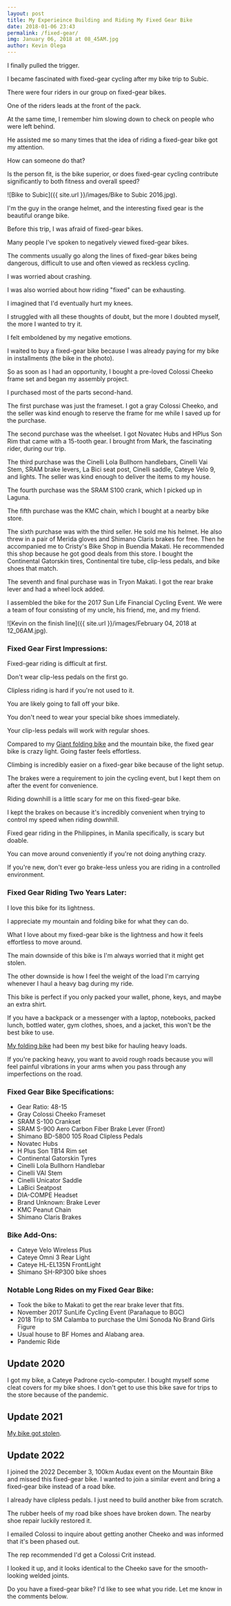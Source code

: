 ```yaml
--- 
layout: post 
title: My Experieince Building and Riding My Fixed Gear Bike
date: 2018-01-06 23:43
permalink: /fixed-gear/ 
img: January 06, 2018 at 08_45AM.jpg
author: Kevin Olega 
--- 
```

I finally pulled the trigger.

I became fascinated with fixed-gear cycling after my bike trip to Subic.

There were four riders in our group on fixed-gear bikes.

One of the riders leads at the front of the pack.

At the same time, I remember him slowing down to check on people who were left behind.

He assisted me so many times that the idea of riding a fixed-gear bike got my attention.

How can someone do that?

Is the person fit, is the bike superior, or does fixed-gear cycling contribute significantly to both fitness and overall speed?

![Bike to Subic]({{ site.url }}/images/Bike to Subic 2016.jpg).

I'm the guy in the orange helmet, and the interesting fixed gear is the beautiful orange bike.

Before this trip, I was afraid of fixed-gear bikes.

Many people I've spoken to negatively viewed fixed-gear bikes.

The comments usually go along the lines of fixed-gear bikes being dangerous, difficult to use and often viewed as reckless cycling.

I was worried about crashing.

I was also worried about how riding "fixed" can be exhausting.

I imagined that I'd eventually hurt my knees.

I struggled with all these thoughts of doubt, but the more I doubted myself, the more I wanted to try it.

I felt emboldened by my negative emotions.

I waited to buy a fixed-gear bike because I was already paying for my bike in installments (the bike in the photo).

So as soon as I had an opportunity, I bought a pre-loved Colossi Cheeko frame set and began my assembly project.

I  purchased most of the parts second-hand.

The first purchase was just the frameset. I got a gray Colossi Cheeko, and the seller was kind enough to reserve the frame for me while I saved up for the purchase.

The second purchase was the wheelset. I got Novatec Hubs and HPlus Son Rim that came with a 15-tooth gear. I brought from Mark, the fascinating rider, during our trip. 

The third purchase was the Cinelli Lola Bullhorn handlebars, Cinelli Vai Stem, SRAM brake levers, La Bici seat post, Cinelli saddle, Cateye Velo 9, and lights. The seller was kind enough to deliver the items to my house.

The fourth purchase was the SRAM S100 crank, which I picked up in Laguna.

The fifth purchase was the KMC chain, which I bought at a nearby bike store.

The sixth purchase was with the third seller. He sold me his helmet. He also threw in a pair of Merida gloves and Shimano Claris brakes for free. Then he accompanied me to Cristy's Bike Shop in Buendia Makati. He recommended this shop because he got good deals from this store. I bought the Continental Gatorskin tires, Continental tire tube, clip-less pedals, and bike shoes that match.

The seventh and final purchase was in Tryon Makati. I got the rear brake lever and had a wheel lock added.

I assembled the bike for the 2017 Sun Life Financial Cycling Event. We were a team of four consisting of my uncle, his friend, me, and my friend.

![Kevin on the finish line]({{ site.url }}/images/February 04, 2018 at 12_06AM.jpg).

### Fixed Gear First Impressions:

Fixed-gear riding is difficult at first.

Don't wear clip-less pedals on the first go.

Clipless riding is hard if you're not used to it.

You are likely going to fall off your bike.

You don't need to wear your special bike shoes immediately.

Your clip-less pedals will work with regular shoes.

Compared to my [Giant folding bike](https://philippineislandliving.com/giant-fd806-folding-bike-review/) and the mountain bike, the fixed gear bike is crazy light. Going faster feels effortless.

Climbing is incredibly easier on a fixed-gear bike because of the light setup.

The brakes were a requirement to join the cycling event, but I kept them on after the event for convenience.

Riding downhill is a little scary for me on this fixed-gear bike.

I kept the brakes on because it's incredibly convenient when trying to control my speed when riding downhill.

Fixed gear riding in the Philippines, in Manila specifically, is scary but doable.

You can move around conveniently if you're not doing anything crazy.

If you're new, don't ever go brake-less unless you are riding in a controlled environment.

### Fixed Gear Riding Two Years Later:

I love this bike for its lightness.

I appreciate my mountain and folding bike for what they can do.

What I love about my fixed-gear bike is the lightness and how it feels effortless to move around.

The main downside of this bike is I'm always worried that it might get stolen.

The other downside is how I feel the weight of the load I'm carrying whenever I haul a heavy bag during my ride.

This bike is perfect if you only packed your wallet, phone, keys, and maybe an extra shirt.

If you have a backpack or a messenger with a laptop, notebooks, packed lunch, bottled water, gym clothes, shoes, and a jacket, this won't be the best bike to use.

[My folding bike](https://philippineislandliving.com/blog/cycling/giant-fd806-folding-bike-review.html) had been my best bike for hauling heavy loads.

If you're packing heavy, you want to avoid rough roads because you will feel painful vibrations in your arms when you pass through any imperfections on the road.

### Fixed Gear Bike Specifications:
- Gear Ratio: 48-15
- Gray Colossi Cheeko Frameset
- SRAM S-100 Crankset
- SRAM S-900 Aero Carbon Fiber Brake Lever (Front)
- Shimano BD-5800 105 Road Clipless Pedals
- Novatec Hubs
- H Plus Son TB14 Rim set
- Continental Gatorskin Tyres
- Cinelli Lola Bullhorn Handlebar
- Cinelli VAI Stem
- Cinelli Unicator Saddle
- LaBici Seatpost
- DIA-COMPE Headset
- Brand Unknown: Brake Lever
- KMC Peanut Chain
- Shimano Claris Brakes

### Bike Add-Ons:

- Cateye Velo Wireless Plus
- Cateye Omni 3 Rear Light
- Cateye HL-EL135N FrontLight
- Shimano SH-RP300 bike shoes

### Notable Long Rides on my Fixed Gear Bike:

- Took the bike to Makati to get the rear brake lever that fits.
- November 2017 SunLife Cycling Event (Parañaque to BGC)
- 2018 Trip to SM Calamba to purchase the Umi Sonoda No Brand Girls Figure
- Usual house to BF Homes and Alabang area.
- Pandemic Ride 

## Update 2020

I got my bike, a Cateye Padrone cyclo-computer.
I bought myself some cleat covers for my bike shoes.
I don't get to use this bike save for trips to the store because of the pandemic.

## Update 2021

[My bike got stolen](https://philippineislandliving.com/ups5-bike-thief).

## Update 2022

I joined the 2022 December 3, 100km Audax event on the Mountain Bike and missed this fixed-gear bike. I wanted to join a similar event and bring a fixed-gear bike instead of a road bike.

I already have clipless pedals. I just need to build another bike from scratch.

The rubber heels of my road bike shoes have broken down. The nearby shoe repair luckily restored it.

I emailed Colossi to inquire about getting another Cheeko and was informed that it's been phased out.

The rep recommended I'd get a Colossi Crit instead.

I looked it up, and it looks identical to the Cheeko save for the smooth-looking welded joints.

Do you have a fixed-gear bike? I'd like to see what you ride. Let me know in the comments below.
